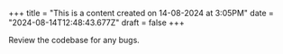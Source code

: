 +++
title = "This is a content created on 14-08-2024 at 3:05PM"
date = "2024-08-14T12:48:43.677Z"
draft = false
+++

  Review the codebase for any bugs.
        